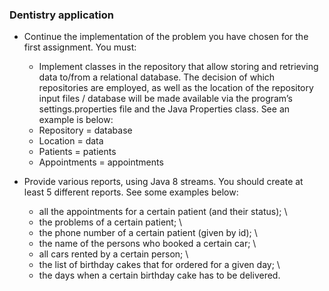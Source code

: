 ### Dentistry application
- Continue the implementation of the problem you have chosen for the first assignment. You must:

  - Implement classes in the repository that allow storing and retrieving data to/from a relational database. The decision of which repositories are employed, as well as the location of the 
  repository input files / database will be made available via the program’s settings.properties file and the Java Properties class. See an example is below:
  - Repository = database
  - Location = data
  - Patients = patients
  - Appointments = appointments

- Provide various reports, using Java 8 streams. You should create at least 5 different reports. See some examples below:
  - all the appointments for a certain patient (and their status); \
  -	the problems of a certain patient; \
  -	the phone number of a certain patient (given by id); \
  -	the name of the persons who booked a certain car; \
  -	all cars rented by a certain person; \
  -	the list of birthday cakes that for ordered for a given day; \
  -	the days when a certain birthday cake has to be delivered.
